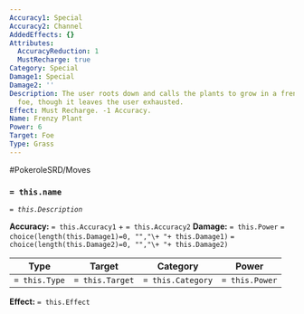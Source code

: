 ```yaml
---
Accuracy1: Special
Accuracy2: Channel
AddedEffects: {}
Attributes:
  AccuracyReduction: 1
  MustRecharge: true
Category: Special
Damage1: Special
Damage2: ''
Description: The user roots down and calls the plants to grow in a frenzy around the
  foe, though it leaves the user exhausted.
Effect: Must Recharge. -1 Accuracy.
Name: Frenzy Plant
Power: 6
Target: Foe
Type: Grass
---
```


#PokeroleSRD/Moves

### `= this.name` 
*`= this.Description`*

**Accuracy:** `= this.Accuracy1` + `= this.Accuracy2`
**Damage:** `= this.Power` `= choice(length(this.Damage1)=0, "","\+ "+ this.Damage1)` `= choice(length(this.Damage2)=0, "","\+ "+ this.Damage2)`

| Type          | Target          | Category          | Power          |
| ------------- | --------------- | ----------------  | -------------- |
| `= this.Type` | `= this.Target` | `= this.Category` | `= this.Power` | 

**Effect:** `= this.Effect`